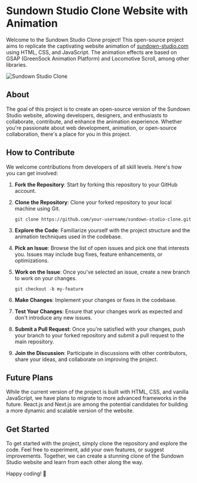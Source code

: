 
# Sundown Studio Clone Website with Animation


Welcome to the Sundown Studio Clone project! This open-source project aims to replicate the captivating website animation of [sundown-studio.com](https://www.sundown-studio.com/) using HTML, CSS, and JavaScript. The animation effects are based on GSAP (GreenSock Animation Platform) and Locomotive Scroll, among other libraries.

![Sundown Studio Clone](https://www.bing.com/th/id/OGC.21116158daaeb1459b4ec0758505e1ad?pid=1.7&rurl=https%3a%2f%2fardas-it.com%2fuploads%2fimages%2fblogs%2fgiph.gif&ehk=V6VOuccq%2fm3KvNXlWdIHlW8jrUi3mU4oSh%2fIzerQCWE%3d)

## About

The goal of this project is to create an open-source version of the Sundown Studio website, allowing developers, designers, and enthusiasts to collaborate, contribute, and enhance the animation experience. Whether you're passionate about web development, animation, or open-source collaboration, there's a place for you in this project.

## How to Contribute

We welcome contributions from developers of all skill levels. Here's how you can get involved:

1. **Fork the Repository**: Start by forking this repository to your GitHub account.

2. **Clone the Repository**: Clone your forked repository to your local machine using Git.

   ```
   git clone https://github.com/your-username/sundown-studio-clone.git
   ```

3. **Explore the Code**: Familiarize yourself with the project structure and the animation techniques used in the codebase.

4. **Pick an Issue**: Browse the list of open issues and pick one that interests you. Issues may include bug fixes, feature enhancements, or optimizations.

5. **Work on the Issue**: Once you've selected an issue, create a new branch to work on your changes.

   ```
   git checkout -b my-feature
   ```

6. **Make Changes**: Implement your changes or fixes in the codebase.

7. **Test Your Changes**: Ensure that your changes work as expected and don't introduce any new issues.

8. **Submit a Pull Request**: Once you're satisfied with your changes, push your branch to your forked repository and submit a pull request to the main repository.

9. **Join the Discussion**: Participate in discussions with other contributors, share your ideas, and collaborate on improving the project.

## Future Plans

While the current version of the project is built with HTML, CSS, and vanilla JavaScript, we have plans to migrate to more advanced frameworks in the future. React.js and Next.js are among the potential candidates for building a more dynamic and scalable version of the website.

## Get Started

To get started with the project, simply clone the repository and explore the code. Feel free to experiment, add your own features, or suggest improvements. Together, we can create a stunning clone of the Sundown Studio website and learn from each other along the way.

Happy coding! 🚀
